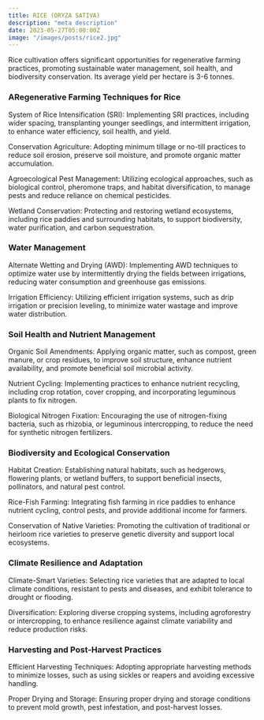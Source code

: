 ```yaml
---
title: RICE (ORYZA SATIVA)
description: "meta description"
date: 2023-05-27T05:00:00Z
image: "/images/posts/rice2.jpg"
---
```


Rice cultivation offers significant opportunities for regenerative farming practices, promoting sustainable water management, soil health, and biodiversity conservation. Its average yield per hectare is 3-6 tonnes.


### ARegenerative Farming Techniques for Rice  
System of Rice Intensification (SRI): Implementing SRI practices, including wider spacing, transplanting younger seedlings, and intermittent irrigation, to enhance water efficiency, soil health, and yield.

Conservation Agriculture: Adopting minimum tillage or no-till practices to reduce soil erosion, preserve soil moisture, and promote organic matter accumulation.

Agroecological Pest Management: Utilizing ecological approaches, such as biological control, pheromone traps, and habitat diversification, to manage pests and reduce reliance on chemical pesticides.

Wetland Conservation: Protecting and restoring wetland ecosystems, including rice paddies and surrounding habitats, to support biodiversity, water purification, and carbon sequestration.

### Water Management  
Alternate Wetting and Drying (AWD): Implementing AWD techniques to optimize water use by intermittently drying the fields between irrigations, reducing water consumption and greenhouse gas emissions.

Irrigation Efficiency: Utilizing efficient irrigation systems, such as drip irrigation or precision leveling, to minimize water wastage and improve water distribution.

### Soil Health and Nutrient Management  
Organic Soil Amendments: Applying organic matter, such as compost, green manure, or crop residues, to improve soil structure, enhance nutrient availability, and promote beneficial soil microbial activity.

Nutrient Cycling: Implementing practices to enhance nutrient recycling, including crop rotation, cover cropping, and incorporating leguminous plants to fix nitrogen.

Biological Nitrogen Fixation: Encouraging the use of nitrogen-fixing bacteria, such as rhizobia, or leguminous intercropping, to reduce the need for synthetic nitrogen fertilizers.

### Biodiversity and Ecological Conservation
Habitat Creation: Establishing natural habitats, such as hedgerows, flowering plants, or wetland buffers, to support beneficial insects, pollinators, and natural pest control.

Rice-Fish Farming: Integrating fish farming in rice paddies to enhance nutrient cycling, control pests, and provide additional income for farmers.

Conservation of Native Varieties: Promoting the cultivation of traditional or heirloom rice varieties to preserve genetic diversity and support local ecosystems.

 ### Climate Resilience and Adaptation  
Climate-Smart Varieties: Selecting rice varieties that are adapted to local climate conditions, resistant to pests and diseases, and exhibit tolerance to drought or flooding.

Diversification: Exploring diverse cropping systems, including agroforestry or intercropping, to enhance resilience against climate variability and reduce production risks.

### Harvesting and Post-Harvest Practices  
Efficient Harvesting Techniques: Adopting appropriate harvesting methods to minimize losses, such as using sickles or reapers and avoiding excessive handling.

Proper Drying and Storage: Ensuring proper drying and storage conditions to prevent mold growth, pest infestation, and post-harvest losses.